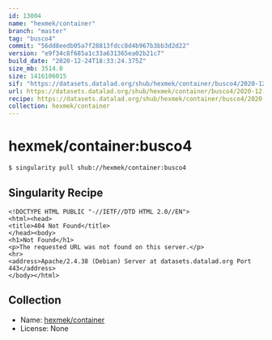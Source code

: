 ```yaml
---
id: 13004
name: "hexmek/container"
branch: "master"
tag: "busco4"
commit: "56dd8eedb05a7f28813fdcc8d4b967b3bb3d2d22"
version: "e9f34c8f685a1c33a631365ea02b21c7"
build_date: "2020-12-24T18:33:24.375Z"
size_mb: 3514.0
size: 1416106015
sif: "https://datasets.datalad.org/shub/hexmek/container/busco4/2020-12-24-56dd8eed-e9f34c8f/e9f34c8f685a1c33a631365ea02b21c7.sif"
url: https://datasets.datalad.org/shub/hexmek/container/busco4/2020-12-24-56dd8eed-e9f34c8f/
recipe: https://datasets.datalad.org/shub/hexmek/container/busco4/2020-12-24-56dd8eed-e9f34c8f/Singularity
collection: hexmek/container
---
```


# hexmek/container:busco4

```bash
$ singularity pull shub://hexmek/container:busco4
```

## Singularity Recipe

```singularity
<!DOCTYPE HTML PUBLIC "-//IETF//DTD HTML 2.0//EN">
<html><head>
<title>404 Not Found</title>
</head><body>
<h1>Not Found</h1>
<p>The requested URL was not found on this server.</p>
<hr>
<address>Apache/2.4.38 (Debian) Server at datasets.datalad.org Port 443</address>
</body></html>
```

## Collection

 - Name: [hexmek/container](https://github.com/hexmek/container)
 - License: None

